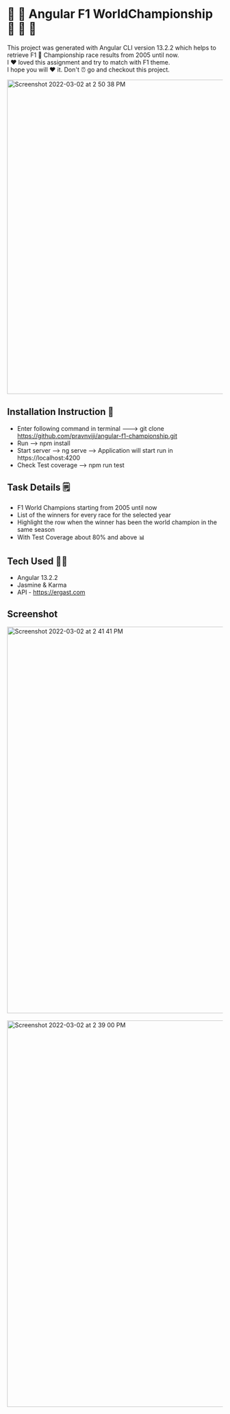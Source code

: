 # 🏁 🏁 Angular F1 WorldChampionship 🏁 🏁 🚀

This project was generated with Angular CLI version 13.2.2 which helps to retrieve F1 🚀 Championship race results from 2005 until now.<br>
I ❤️ loved this assignment and try to match with F1 theme.<br> I hope you will ❤️ it. Don't ⏰ go and checkout this project.

<img width="732" alt="Screenshot 2022-03-02 at 2 50 38 PM" src="https://user-images.githubusercontent.com/2680132/156310150-f081b06a-40b0-47be-9322-70eed3f023ac.png">

## Installation Instruction 📝

- Enter following command in terminal ---> git clone https://github.com/pravnviji/angular-f1-championship.git
- Run --> npm install 
- Start server --> ng serve --> Application will start run in https://localhost:4200
- Check Test coverage --> npm run test

## Task Details 🗒

- F1 World Champions starting from 2005 until now
- List of the winners for every race for the selected year
- Highlight the row when the winner has been the world champion in the same season
- With Test Coverage about 80% and above 📊

## Tech Used 👨‍💻

- Angular 13.2.2
- Jasmine & Karma
- API - https://ergast.com

## Screenshot
<img width="900" alt="Screenshot 2022-03-02 at 2 41 41 PM" src="https://user-images.githubusercontent.com/2680132/156309189-dd5ba1a7-56c2-4257-bea8-d1c80478cd60.png">
<br><br>
<img width="900" alt="Screenshot 2022-03-02 at 2 39 00 PM" src="https://user-images.githubusercontent.com/2680132/156309196-b2e62d45-ac69-4635-a55a-c4e61fd26c02.png">
